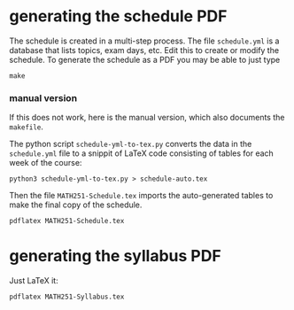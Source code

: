 # generating the schedule PDF

The schedule is created in a multi-step process.  The file `schedule.yml` is a database that lists topics, exam days, etc.  Edit this to create or modify the schedule.  To generate the schedule as a PDF you may be able to just type

	make

### manual version

If this does not work, here is the manual version, which also documents the `makefile`.

The python script `schedule-yml-to-tex.py` converts the data in the `schedule.yml` file to a snippit of LaTeX code consisting of tables for each week of the course:

	python3 schedule-yml-to-tex.py > schedule-auto.tex

Then the file `MATH251-Schedule.tex` imports the auto-generated tables to make the final copy of the schedule.

	pdflatex MATH251-Schedule.tex

# generating the syllabus PDF

Just LaTeX it:

	pdflatex MATH251-Syllabus.tex

